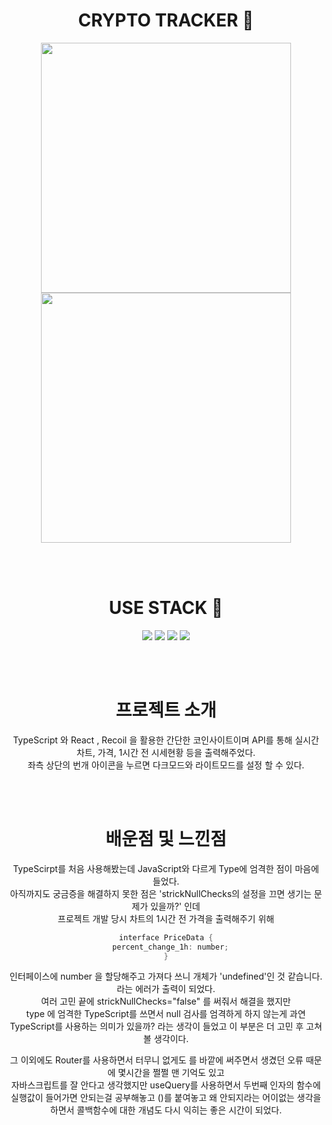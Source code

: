 <div align="center">

# CRYPTO TRACKER 🔐

<img src="https://user-images.githubusercontent.com/86703459/187052944-d372934a-cbe2-4c68-8550-32ec4f1d52fe.gif" width="400" height="400" />
<img src="https://user-images.githubusercontent.com/86703459/187052946-ed1df785-6378-4574-a5ab-b28c24b027b8.gif" width="400" height="400" />

<br /><br />

# USE STACK 🔧

<img src="https://img.shields.io/badge/React-61DAFB?style=flat-square&logo=React&logoColor=white"/>
<img src="https://img.shields.io/badge/TypeScript-3178C6?style=flat-square&logo=TypeScript&logoColor=white"/>
<img src="https://img.shields.io/badge/Recoil-764ABC?style=flat-square&logo=Redux&logoColor=white"/>
<img src="https://img.shields.io/badge/ReactHook-EC5990?style=flat-square&logo=React&logoColor=white"/>

<br /><br />

# 프로젝트 소개

TypeScript 와 React , Recoil 을 활용한 간단한 코인사이트이며 API를 통해 실시간 차트, 가격, 1시간 전 시세현황 등을 출력해주었다.<br />
좌측 상단의 번개 아이콘을 누르면 다크모드와 라이트모드를 설정 할 수 있다.

<br /><br />

# 배운점 및 느낀점

TypeScirpt를 처음 사용해봤는데 JavaScript와 다르게 Type에 엄격한 점이 마음에 들었다.<br />
아직까지도 궁금증을 해결하지 못한 점은 'strickNullChecks의 설정을 끄면 생기는 문제가 있을까?' 인데<br />
프로젝트 개발 당시 차트의 1시간 전 가격을 출력해주기 위해 

```c
interface PriceData {
  percent_change_1h: number;
}
```

인터페이스에 number 을 할당해주고 가져다 쓰니 개체가 'undefined'인 것 같습니다. 라는 에러가 출력이 되었다.<br />
여러 고민 끝에 strickNullChecks="false" 를 써줘서 해결을 했지만 <br />
type 에 엄격한 TypeScript를 쓰면서 null 검사를 엄격하게 하지 않는게
과연 TypeScript를 사용하는 의미가 있을까? 라는 생각이 들었고 이 부분은 더 고민 후 고쳐볼 생각이다.<br />

그 이외에도 Router를 사용하면서 터무니 없게도 <Link>를 <Router> 바깥에 써주면서 생겼던 오류 때문에 몇시간을 쩔쩔 맨 기억도 있고<br />
자바스크립트를 잘 안다고 생각했지만 useQuery를 사용하면서 두번째 인자의 함수에 실행값이 들어가면 안되는걸 공부해놓고 ()를 붙여놓고 왜 안되지라는
어이없는 생각을 하면서 콜백함수에 대한 개념도 다시 익히는 좋은 시간이 되었다.


</div>




